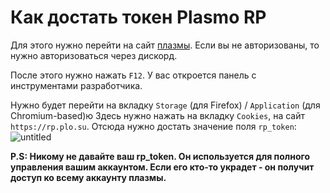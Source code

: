 # Как достать токен Plasmo RP
Для этого нужно перейти на сайт [плазмы](https://rp.plo.su/).
Если вы не авторизованы, то нужно авторизоваться через дискорд.

После этого нужно нажать `F12`.
У вас откроется панель с инструментами разработчика.

Нужно будет перейти на вкладку `Storage` (для Firefox) / `Application` (для Chromium-based)ю
Здесь нужно нажать на вкладку `Cookies`, на сайт `https://rp.plo.su`.
Отсюда нужно достать значение поля `rp_token`:
![untitled](https://user-images.githubusercontent.com/52829258/220259633-e330f303-32a7-4ff7-bda0-2e44afcb2ea0.png)

**P.S: Никому не давайте ваш rp_token. Он используется для полного управления вашим аккаунтом. Если его кто-то украдет - он получит доступ ко всему аккаунту плазмы.**
